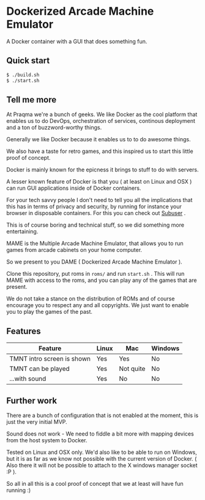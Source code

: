 # Dockerized Arcade Machine Emulator

A Docker container with a GUI that does something fun.

## Quick start

```sh
$ ./build.sh
$ ./start.sh
```

## Tell me more

At Praqma we're a bunch of geeks.
We like Docker as the cool platform that enables us to do DevOps, orchestration of services, continous deployment and a ton of buzzword-worthy things.

Generally we like Docker because it enables us to to do awesome things.

We also have a taste for retro games, and this inspired us to start this little proof of concept.

Docker is mainly known for the epicness it brings to stuff to do with servers.

A lesser known feature of Docker is that you ( at least on Linux and OSX ) can run GUI applications inside of Docker containers.

For your tech savvy people I don't need to tell you all the implications that this has in terms of privacy and security, by running for instance your browser in disposable containers. For this you can check out [Subuser](https://subuser.org/) .

This is of course boring and technical stuff, so we did something more entertaining.

MAME is the Multiple Arcade Machine Emulator, that allows you to run games from arcade cabinets on your home computer.

So we present to you DAME ( Dockerized Arcade Machine Emulator ).

Clone this repository, put roms in `roms/` and run `start.sh` .
This will run MAME with access to the roms, and you can play any of the games that are present.

We do not take a stance on the distribution of ROMs and of course encourage you to respect any and all copyrights.
We just want to enable you to play the games of the past.

## Features

| Feature                    | Linux | Mac       | Windows |
| -------                    | ----- | ------    | ------- |
| TMNT intro screen is shown | Yes   | Yes       | No      |
| TMNT can be played         | Yes   | Not quite | No      |
| ...with sound              | Yes   | No        | No      |

## Further work
There are a bunch of configuration that is not enabled at the moment, this is just the very initial MVP.

Sound does not work - We need to fiddle a bit more with mapping devices from the host system to Docker.

Tested on Linux and OSX only. We'd also like to be able to run on Windows, but it is as far as we know not possible with the current version of Docker. ( Also there it will not be possible to attach to the X windows manager socket :P ).

So all in all this is a cool proof of concept that we at least will have fun running :)
